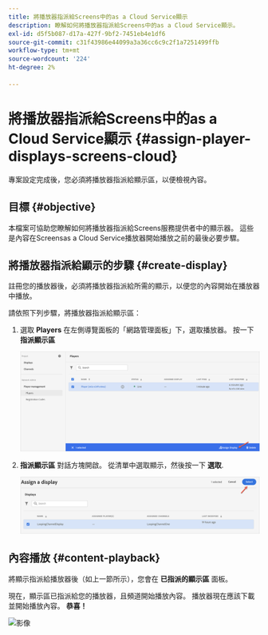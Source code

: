 ```yaml
---
title: 將播放器指派給Screens中的as a Cloud Service顯示
description: 瞭解如何將播放器指派給Screens中的as a Cloud Service顯示。
exl-id: d5f5b087-d17a-427f-9bf2-7451eb4e1df6
source-git-commit: c31f43986e44099a3a36cc6c9c2f1a7251499ffb
workflow-type: tm+mt
source-wordcount: '224'
ht-degree: 2%

---
```


# 將播放器指派給Screens中的as a Cloud Service顯示 {#assign-player-displays-screens-cloud}

專案設定完成後，您必須將播放器指派給顯示區，以便檢視內容。

## 目標 {#objective}

本檔案可協助您瞭解如何將播放器指派給Screens服務提供者中的顯示器。 這些是內容在Screensas a Cloud Service播放器開始播放之前的最後必要步驟。

## 將播放器指派給顯示的步驟 {#create-display}

註冊您的播放器後，必須將播放器指派給所需的顯示，以便您的內容開始在播放器中播放。

請依照下列步驟，將播放器指派給顯示區：

1. 選取 **Players** 在左側導覽面板的「網路管理面板」下，選取播放器。 按一下 **指派顯示區**

   ![影像](/help/screens-cloud/assets/player/register-player7.png)

1. **指派顯示區** 對話方塊開啟。 從清單中選取顯示，然後按一下 **選取**.

   ![影像](/help/screens-cloud/assets/player/register-player8.png)

## 內容播放 {#content-playback}

將顯示指派給播放器後（如上一節所示），您會在 **已指派的顯示區** 面板。

現在，顯示區已指派給您的播放器，且頻道開始播放內容。 播放器現在應該下載並開始播放內容。 **恭喜！**

![影像](/help/screens-cloud/assets/player/output.gif)
